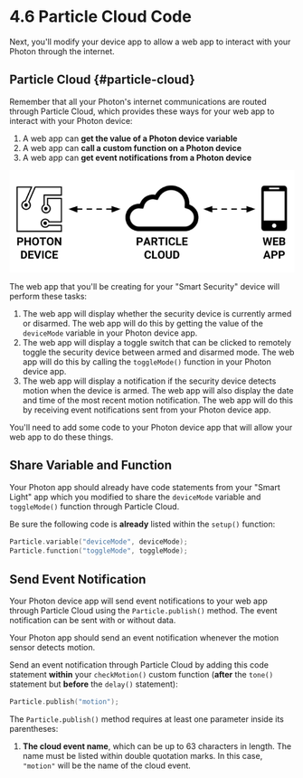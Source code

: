 # 4.6 Particle Cloud Code

Next, you'll modify your device app to allow a web app to interact with your Photon through the internet.

## Particle Cloud {#particle-cloud}

Remember that all your Photon's internet communications are routed through Particle Cloud, which provides these ways for your web app to interact with your Photon device:

1. A web app can **get the value of a Photon device variable**
2. A web app can **call a custom function on a Photon device**
3. A web app can **get event notifications from a Photon device**

![](../../.gitbook/assets/particle-cloud%20%281%29.png)

The web app that you'll be creating for your "Smart Security" device will perform these tasks:

1. The web app will display whether the security device is currently armed or disarmed. The web app will do this by getting the value of the `deviceMode` variable in your Photon device app.
2. The web app will display a toggle switch that can be clicked to remotely toggle the security device between armed and disarmed mode. The web app will do this by calling the `toggleMode()` function in your Photon device app.
3. The web app will display a notification if the security device detects motion when the device is armed. The web app will also display the date and time of the most recent motion notification. The web app will do this by receiving event notifications sent from your Photon device app.

You'll need to add some code to your Photon device app that will allow your web app to do these things.

## Share Variable and Function

Your Photon app should already have code statements from your "Smart Light" app which you modified to share the `deviceMode` variable and `toggleMode()` function through Particle Cloud.

Be sure the following code is **already** listed within the `setup()` function:

```cpp
Particle.variable("deviceMode", deviceMode);
Particle.function("toggleMode", toggleMode);
```

## Send Event Notification

Your Photon device app will send event notifications to your web app through Particle Cloud using the `Particle.publish()` method. The event notification can be sent with or without data.

Your Photon app should send an event notification whenever the motion sensor detects motion.

Send an event notification through Particle Cloud by adding this code statement **within** your `checkMotion()` custom function \(**after** the `tone()` statement but **before** the `delay()` statement\):

```cpp
Particle.publish("motion");
```

The `Particle.publish()` method requires at least one parameter inside its parentheses:

1. **The cloud event name**, which can be up to 63 characters in length. The name must be listed within double quotation marks. In this case, `"motion"` will be the name of the cloud event.

